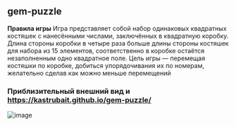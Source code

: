 ## gem-puzzle

**Правила игры**  Игра представляет собой набор одинаковых квадратных костяшек с нанесёнными числами, заключённых в квадратную коробку. Длина стороны коробки в четыре раза больше длины стороны костяшек для набора из 15 элементов, соответственно в коробке остаётся незаполненным одно квадратное поле. Цель игры — перемещая костяшки по коробке, добиться упорядочивания их по номерам, желательно сделав как можно меньше перемещений

### Приблизительный внешний вид и  https://kastrubait.github.io/gem-puzzle/
![image](https://user-images.githubusercontent.com/60570588/99514436-cf085980-299c-11eb-96a1-881ec3a1438d.png)
